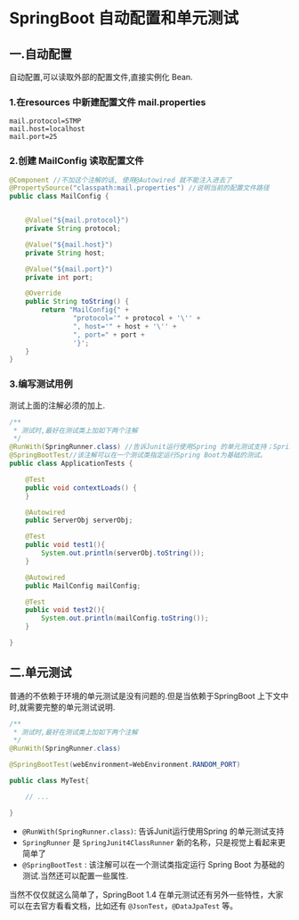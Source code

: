 # SpringBoot 自动配置和单元测试

## 一.自动配置
自动配置,可以读取外部的配置文件,直接实例化 Bean.

### 1.在resources 中新建配置文件 mail.properties

```
mail.protocol=STMP
mail.host=localhost
mail.port=25

```

### 2.创建 MailConfig 读取配置文件

```java
@Component //不加这个注解的话, 使用@Autowired 就不能注入进去了
@PropertySource("classpath:mail.properties") //说明当前的配置文件路径
public class MailConfig {


    @Value("${mail.protocol}")
    private String protocol;

    @Value("${mail.host}")
    private String host;

    @Value("${mail.port}")
    private int port;

    @Override
    public String toString() {
        return "MailConfig{" +
                "protocol='" + protocol + '\'' +
                ", host='" + host + '\'' +
                ", port=" + port +
                '}';
    }
}
```

### 3.编写测试用例
测试上面的注解必须的加上.

```java
/**
 * 测试时,最好在测试类上加如下两个注解
 */
@RunWith(SpringRunner.class) //告诉Junit运行使用Spring 的单元测试支持；SpringRunner是SpringJunit4ClassRunner新的名称，只是视觉上看起来更简单了。
@SpringBootTest//该注解可以在一个测试类指定运行Spring Boot为基础的测试。
public class ApplicationTests {

    @Test
    public void contextLoads() {
    }

    @Autowired
    public ServerObj serverObj;

    @Test
    public void test1(){
        System.out.println(serverObj.toString());
    }

    @Autowired
    public MailConfig mailConfig;

    @Test
    public void test2(){
        System.out.println(mailConfig.toString());
    }

}
```


## 二.单元测试
普通的不依赖于环境的单元测试是没有问题的.但是当依赖于SpringBoot 上下文中时,就需要完整的单元测试说明.

```java
/**
 * 测试时,最好在测试类上加如下两个注解
 */
@RunWith(SpringRunner.class)

@SpringBootTest(webEnvironment=WebEnvironment.RANDOM_PORT)

public class MyTest{

    // ...

}
```

- `@RunWith(SpringRunner.class)`: 告诉Junit运行使用Spring 的单元测试支持
- `SpringRunner` 是 `SpringJunit4ClassRunner` 新的名称，只是视觉上看起来更简单了
- `@SpringBootTest` : 该注解可以在一个测试类指定运行 Spring Boot 为基础的测试.当然还可以配置一些属性.

当然不仅仅就这么简单了，SpringBoot 1.4 在单元测试还有另外一些特性，大家可以在去官方看看文档，比如还有 `@JsonTest`，`@DataJpaTest` 等。